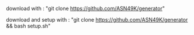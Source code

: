 download with 
: "git clone https://github.com/ASN49K/generator"

download and setup with 
: "git clone https://github.com/ASN49K/generator && bash setup.sh"
